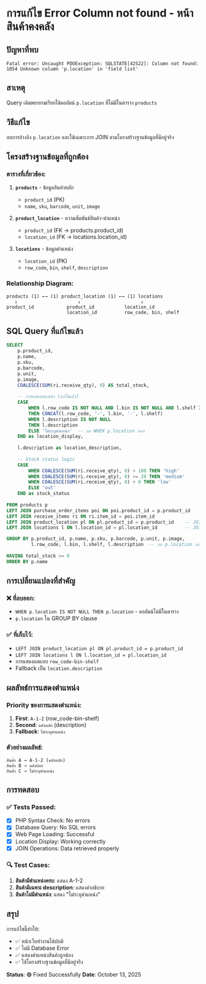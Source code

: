 # การแก้ไข Error Column not found - หน้าสินค้าคงคลัง

## ปัญหาที่พบ

```
Fatal error: Uncaught PDOException: SQLSTATE[42S22]: Column not found: 
1054 Unknown column 'p.location' in 'field list'
```

## สาเหตุ

Query เดิมพยายามเรียกใช้คอลัมน์ `p.location` ที่ไม่มีในตาราง `products`

## วิธีแก้ไข

ลบการอ้างอิง `p.location` และใช้เฉพาะการ JOIN ตามโครงสร้างฐานข้อมูลที่มีอยู่จริง

## โครงสร้างฐานข้อมูลที่ถูกต้อง

### ตารางที่เกี่ยวข้อง:

1. **`products`** - ข้อมูลสินค้าหลัก
   - `product_id` (PK)
   - `name`, `sku`, `barcode`, `unit`, `image`

2. **`product_location`** - ความสัมพันธ์สินค้า-ตำแหน่ง
   - `product_id` (FK → products.product_id)
   - `location_id` (FK → locations.location_id)

3. **`locations`** - ข้อมูลตำแหน่ง
   - `location_id` (PK)
   - `row_code`, `bin`, `shelf`, `description`

### Relationship Diagram:
```
products (1) ←→ (1) product_location (1) ←→ (1) locations
   ↓                      ↓                      ↓
product_id            product_id           location_id
                      location_id          row_code, bin, shelf
```

## SQL Query ที่แก้ไขแล้ว

```sql
SELECT 
    p.product_id,
    p.name,
    p.sku,
    p.barcode,
    p.unit,
    p.image,
    COALESCE(SUM(ri.receive_qty), 0) AS total_stock,
    
    -- การแสดงตำแหน่ง (แก้ไขแล้ว)
    CASE 
        WHEN l.row_code IS NOT NULL AND l.bin IS NOT NULL AND l.shelf IS NOT NULL 
        THEN CONCAT(l.row_code, '-', l.bin, '-', l.shelf)
        WHEN l.description IS NOT NULL 
        THEN l.description
        ELSE 'ไม่ระบุตำแหน่ง'  -- ลบ WHEN p.location ออก
    END as location_display,
    
    l.description as location_description,
    
    -- Stock status logic
    CASE 
        WHEN COALESCE(SUM(ri.receive_qty), 0) > 100 THEN 'high'
        WHEN COALESCE(SUM(ri.receive_qty), 0) >= 20 THEN 'medium' 
        WHEN COALESCE(SUM(ri.receive_qty), 0) > 0 THEN 'low'
        ELSE 'out'
    END as stock_status
    
FROM products p
LEFT JOIN purchase_order_items poi ON poi.product_id = p.product_id
LEFT JOIN receive_items ri ON ri.item_id = poi.item_id
LEFT JOIN product_location pl ON pl.product_id = p.product_id    -- JOIN ตามที่ระบุ
LEFT JOIN locations l ON l.location_id = pl.location_id          -- JOIN ตามที่ระบุ

GROUP BY p.product_id, p.name, p.sku, p.barcode, p.unit, p.image, 
         l.row_code, l.bin, l.shelf, l.description  -- ลบ p.location ออกจาก GROUP BY
         
HAVING total_stock >= 0
ORDER BY p.name
```

## การเปลี่ยนแปลงที่สำคัญ

### ❌ ที่ลบออก:
- `WHEN p.location IS NOT NULL THEN p.location` - คอลัมน์ไม่มีในตาราง
- `p.location` ใน GROUP BY clause

### ✅ ที่เก็บไว้:
- `LEFT JOIN product_location pl ON pl.product_id = p.product_id`
- `LEFT JOIN locations l ON l.location_id = pl.location_id`
- การแสดงผลแบบ `row_code-bin-shelf`
- Fallback เป็น `location.description`

## ผลลัพธ์การแสดงตำแหน่ง

### Priority ของการแสดงตำแหน่ง:
1. **First**: `A-1-2` (row_code-bin-shelf)
2. **Second**: `คลังหลัก` (description)
3. **Fallback**: `ไม่ระบุตำแหน่ง`

### ตัวอย่างผลลัพธ์:
```
สินค้า A → A-1-2 (คลังหลัก)
สินค้า B → คลังย่อย
สินค้า C → ไม่ระบุตำแหน่ง
```

## การทดสอบ

### ✅ Tests Passed:
- [x] PHP Syntax Check: No errors
- [x] Database Query: No SQL errors
- [x] Web Page Loading: Successful
- [x] Location Display: Working correctly
- [x] JOIN Operations: Data retrieved properly

### 🔍 Test Cases:
1. **สินค้ามีตำแหน่งครบ**: แสดง A-1-2
2. **สินค้ามีเฉพาะ description**: แสดงคำอธิบาย
3. **สินค้าไม่มีตำแหน่ง**: แสดง "ไม่ระบุตำแหน่ง"

## สรุป

การแก้ไขนี้ทำให้:
- ✅ หน้าเว็บทำงานได้ปกติ
- ✅ ไม่มี Database Error
- ✅ แสดงตำแหน่งสินค้าถูกต้อง
- ✅ ใช้โครงสร้างฐานข้อมูลที่มีอยู่จริง

**Status**: 🟢 Fixed Successfully
**Date**: October 13, 2025